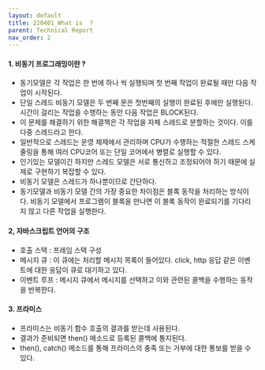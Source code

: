 ```yaml
---
layout: default
title: 220401_What is  ?
parent: Technical Report
nav_order: 2
---
```


#### 1. 비동기 프로그래밍이란 ?

- 동기모델은 각 작업은 한 번에 하나 씩 실행되며 첫 번째 작업이 완료될 때만 다음 작업이 시작된다.
- 단일 스레드 비동기 모델은 두 번째 문은 첫번째의 실행이 완료된 후에만 실행된다. 시간이 걸리는 작업을 수행하는 동안 다음 작업은 BLOCK된다.
- 이 문제를 해결하기 위한 해결책은 각 작업을 자체 스레드로 분할하는 것이다. 이를 다중 스레드라고 한다.
- 일반적으로 스레드는 운영 체제에서 관리하며 CPU가 수행하는 적절한 스레드 스케줄링을 통해 여러 CPU코어 또는 단일 코어에서 병렬로 실행할 수 있다.
- 인기있는 모델이긴 하지만 스레드 모델은 서로 통신하고 조정되어야 하기 때문에 실제로 구현하기 복잡할 수 있다.
- 비동기 모델은 스레드가 하나뿐이므로 간단하다.
- 동기모델과 비동기 모델 간의 가장 중요한 차이점은 블록 동작을 처리하는 방식이다. 비동기 모델에서 프로그램이 블록을 만나면 이 블록 동작이 완료되기를 기다리지 않고 다른 작업을 실행한다.

#### 2, 자바스크립트 언어의 구조

- 호출 스택 : 프레임 스택 구성
- 메시지 큐 : 이 큐에는 처리할 메시지 목록이 들어있다. click, http 응답 같은 이벤트에 대한 응답이 큐로 대기하고 있다.
- 이벤트 루프 : 메시지 큐에서 메시지를 선택하고 이와 관련된 콜백을 수행하는 동작을 반복한다.

#### 3. 프라미스

- 프라미스는 비동기 함수 호출의 결과를 받는데 사용된다.
- 결과가 준비되면 then() 메소드로 등록된 콜백에 통지된다.
- then(), catch() 메소드를 통해 프라미스의 충족 또는 거부에 대한 통보를 받을 수 있다.
